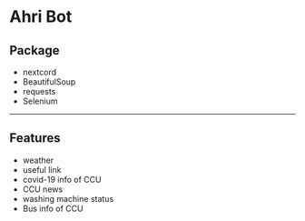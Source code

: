 # Ahri Bot

## Package
- nextcord
- BeautifulSoup
- requests
- Selenium

---

## Features
- weather 
- useful link
- covid-19 info of CCU
- CCU news
- washing machine status
- Bus info of CCU 
